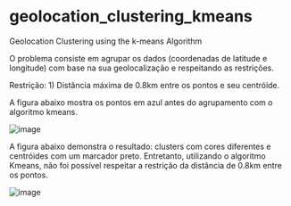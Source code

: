 # geolocation_clustering_kmeans
Geolocation Clustering using the k-means Algorithm

O problema consiste em agrupar os dados (coordenadas de latitude e longitude) com base na sua geolocalização e respeitando as restrições.

Restrição: 1) Distância máxima de 0.8km entre os pontos e seu centróide.

A figura abaixo mostra os pontos em azul antes do agrupamento com o algoritmo kmeans.

![image](https://user-images.githubusercontent.com/18504119/120047314-a7004f80-bfea-11eb-93c6-110243b5aaee.png)


A figura abaixo demonstra o resultado: clusters com cores diferentes e centróides com um marcador preto.
Entretanto, utilizando o algoritmo Kmeans, não foi possível respeitar a restrição da distância de 0.8km entre os pontos.


![image](https://user-images.githubusercontent.com/18504119/120046912-9c918600-bfe9-11eb-93d5-cab654b217bf.png)
